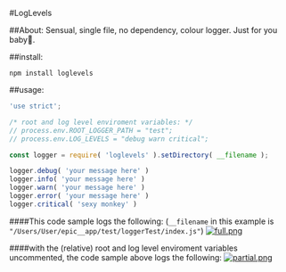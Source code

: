 #LogLevels

##About:
Sensual, single file, no dependency, colour logger. Just for you baby🐬.

##install:

```
npm install loglevels
```

##usage:

```.js
'use strict';

/* root and log level enviroment variables: */
// process.env.ROOT_LOGGER_PATH = "test";
// process.env.LOG_LEVELS = "debug warn critical";

const logger = require( 'loglevels' ).setDirectory( __filename );

logger.debug( 'your message here' )
logger.info( 'your message here' )
logger.warn( 'your message here' )
logger.error( 'your message here' )
logger.critical( 'sexy monkey' )

```

####This code sample logs the following:
(`__filename` in this example is `"/Users/User/epic__app/test/loggerTest/index.js"`)
[![full.png](https://s4.postimg.org/ouj6m9yz1/full.png)](https://postimg.org/image/sqwii9jyh/)


####with the (relative) root and log level enviroment variables uncommented, the code sample above logs the following:
[![partial.png](https://s12.postimg.org/o3kp7pikd/partial.png)](https://postimg.org/image/mbrqcsz7d/)
